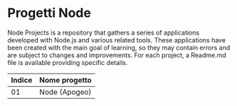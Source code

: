 # Progetti Node

Node Projects is a repository that gathers a series of applications developed with Node.js and various related tools. These applications have been created with the main goal of learning, so they may contain errors and are subject to changes and improvements. For each project, a Readme.md file is available providing specific details. 

|  Indice  |  Nome progetto |
|----------|----------------|
|    01    |  Node (Apogeo) |